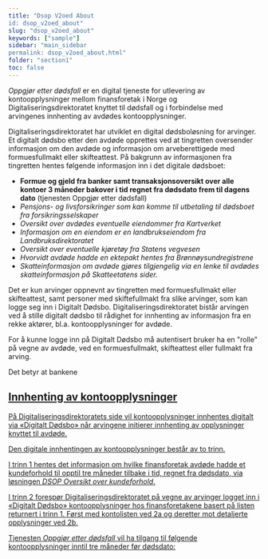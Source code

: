 ```yaml
---
title: "Dsop V2oed About
id: dsop_v2oed_about"
slug: "dsop_v2oed_about"
keywords: ["sample"]
sidebar: "main_sidebar
permalink: dsop_v2oed_about.html"
folder: "section1"
toc: false
---
```


*Oppgjør etter dødsfall* er en digital tjeneste for utlevering av kontoopplysninger mellom finansforetak i Norge og
Digitaliseringsdirektoratet knyttet til dødsfall og i forbindelse med arvingenes innhenting av avdødes kontoopplysninger.

Digitaliseringsdirektoratet har utviklet en digital dødsboløsning for arvinger. Et digitalt dødsbo etter den avdøde
opprettes ved at tingretten oversender informasjon om den avdøde og informasjon om arveberettigede med formuesfullmakt
eller skifteattest. På bakgrunn av informasjonen fra tingretten hentes følgende informasjon inn i det digitale dødsboet:
* **Formue og gjeld fra banker samt transaksjonsoversikt over alle kontoer 3 måneder bakover i tid regnet fra dødsdato frem til dagens dato** (tjenesten Oppgjør etter dødsfall)
* *Pensjons- og livsforsikringer som kan komme til utbetaling til dødsboet fra forsikringsselskaper*
* *Oversikt over avdødes eventuelle eiendommer fra Kartverket*
* *Informasjon om en eiendom er en landbrukseiendom fra Landbruksdirektoratet*
* *Oversikt over eventuelle kjøretøy fra Statens vegvesen*
* *Hvorvidt avdøde hadde en ektepakt hentes fra Brønnøysundregistrene*
* *Skatteinformasjon om avdøde gjøres tilgjengelig via en lenke til avdødes skatteinformasjon på Skatteetatens sider.*

Det er kun arvinger oppnevnt av tingretten med formuesfullmakt eller skifteattest, samt personer med skiftefullmakt fra
slike arvinger, som kan logge seg inn i Digitalt Dødsbo. Digitaliseringsdirektoratet bistår arvingen ved å stille
digitalt dødsbo til rådighet for innhenting av informasjon fra en rekke aktører, bl.a. kontoopplysninger for avdøde.

For å kunne logge inn på Digitalt Dødsbo må autentisert bruker ha en "rolle" på vegne av avdøde, ved en formuesfullmakt,
skifteattest eller fullmakt fra arving.

Det betyr at bankene <u />
[<!-- Comment fixed -->](images/oed_01-2_v2.png)

## Innhenting av kontoopplysninger

På Digitaliseringsdirektoratets side vil kontoopplysninger innhentes digitalt via «Digitalt Dødsbo» når arvingene
initierer innhenting av opplysninger knyttet til avdøde.

[<!-- Comment fixed -->](images/oed_01-3_v2.png)

Den digitale innhentingen av kontoopplysninger består av to trinn.

I trinn 1 hentes det informasjon om hvilke finansforetak avdøde hadde et kundeforhold til opptil tre måneder tilbake i tid,
regnet fra dødsdato, via løsningen *DSOP Oversikt over kundeforhold*.

I trinn 2 forespør Digitaliseringsdirektoratet på vegne av arvinger logget inn i «Digitalt Dødsbo» kontoopplysninger
hos finansforetakene basert på listen returnert i trinn 1. Først med kontolisten ved 2a og deretter mot detaljerte opplysninger ved 2b.

Tjenesten *Oppgjør etter dødsfall* vil ha tilgang til følgende kontoopplysninger inntil tre måneder før dødsdato:

<u />